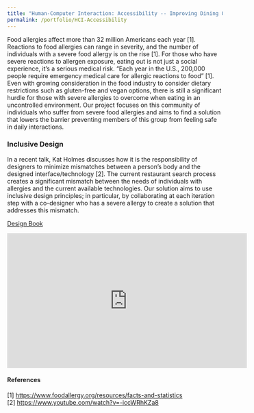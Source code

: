 ```yaml
---
title: "Human-Computer Interaction: Accessibility -- Improving Dining Out for Individuals Living with Severe Allergies"
permalink: /portfolio/HCI-Accessibility
---
```


Food allergies affect more than 32 million Americans each year [1]. Reactions to food allergies can range in severity, and the number of individuals with a severe food allergy is on the rise [1]. For those who have severe reactions to allergen exposure, eating out is not just a social experience, it’s a serious medical risk. “Each year in the U.S., 200,000 people require emergency medical care for allergic reactions to food” [1]. Even with growing consideration in the food industry to consider dietary restrictions such as gluten-free and vegan options, there is still a significant hurdle for those with severe allergies to overcome when eating in an uncontrolled environment. Our project focuses on this community of individuals who suffer from severe food allergies and aims to find a solution that lowers the barrier preventing members of this group from feeling safe in daily interactions.

### Inclusive Design
In a recent talk, Kat Holmes discusses how it is the responsibility of designers to minimize mismatches between a person’s body and the designed interface/technology [2]. The current restaurant search process creates a significant mismatch between the needs of individuals with allergies and the current available technologies. Our solution aims to use inclusive design principles; in particular, by collaborating at each iteration step with a co-designer who has a severe allergy to create a solution that addresses this mismatch. 

[Design Book](https://kinjmshah.github.io/files/HCI_AllergyAccessibility.pdf)

<iframe width="560" height="315" src="https://www.youtube.com/embed/ibyd0vtyCgc" frameborder="0" allow="accelerometer; autoplay; clipboard-write; encrypted-media; gyroscope; picture-in-picture" allowfullscreen></iframe>


#### References
[1] https://www.foodallergy.org/resources/facts-and-statistics              
[2] https://www.youtube.com/watch?v=-iccWRhKZa8 


<!-- ## User Personas
To be most effective in helping the community of people living with a severe food allergy, we first reached out to individuals in our circle who we knew had an allergy. Our participants were all allergic to some kind of nut and had medium to high severity, meaning that exposure would likely require them to administer epinephrine (EpiPen) and then seek immediate medical attention. 
### Co-designer
***Jane Doe 1***              
Allergy: Tree nuts                 
Allergy Severity: High – Definite anaphylaxis              
Allergy Sensitivity: Sensitive to ingestion                 
Current Occupation: PhD student             
Use of Restaurant/Food Search Engines: Medium, frequently wants to eat at restaurants or order take out, but sometimes effort to find safe food hinders efforts             
Goals: Order food quickly and safely             
### Other Participants*
***Jane Doe 2***           
Allergy: Tree nuts
Allergy Severity: Medium – Potential anaphylaxis
Allergy Sensitivity: Sensitive to ingestion
Current Occupation: Student 
Use of Restaurant/Food Search Engines: High, works long hours, so often orders take out 
Goals: Order food quickly and safely 
***Jane Doe 3 (Sibling of individual with severe allergy)***            
Allergy: Peanuts
Allergy Severity:  High – Definite anaphylaxis
Allergy Sensitivity: Sensitive to ingestion and touch 
Current Occupation: Data Scientist 
Use of Restaurant/Food Search Engines: High, frequently eats at restaurants or orders take out in personal life with sibling. Also handles large lunch catering orders at work due to experience with handling allergies. 
Goals: Have a system that improves awareness of allergy information
Notable Comments: Has seen individuals not take precautions against even the most common allergies such as peanuts
## User Research
### Elicitation Diary
To get more information about our problem space we performed Elicitation Diary interviews with 3 participants who all suffer from severe allergies. The questions asked to prompt the participants for information are listed below:            
1. What are difficulties when going out in public that you're concerned with (w/ a severe allergy)?
2. What is the biggest danger/concern of exposure to your allergen? 
3. How do you determine if a place is “safe” for you? What is your criteria? How to you judge a place when you are there?
4. What is the process you use to choose a place to eat? 
5. How do you select food choices or what to eat? How far removed does something have to be for you to consider it safe? (in a different area of the kitchen, cookware never used with allergen, etc.) 
6. What would make you feel more confident about a restaurant? 
7. Do you have any thoughts on how things can be improved for you? Are there things that would make your life easier/the experience of “eating out” more accessible and safe to you?
Our goal was to get an understanding of what type of precautions people who have severe allergies take when navigating the world. Because all 3 of our participants had severe food allergies, they naturally focused on the difficulty of eating out. The key struggle for all of them seemed to be lack of awareness and information to help people with severe allergies feel secure when eating a new dish or at a new place.           
### Interview Summaries
We performed explorative interviews with 3 participants. Two participants suffered themselves with severe nut allergies. The third participant is a sibling of an individual with extremely severe nut allergies. To protect the anonymity of the participants we do not provide their interview recordings.           -->
